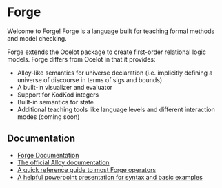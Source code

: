 # Forge

Welcome to Forge! Forge is a language built for teaching formal methods and model checking.

Forge extends the Ocelot package to create first-order relational logic models. Forge differs from Ocelot in that it provides:
- Alloy-like semantics for universe declaration (i.e. implicitly defining a universe of discourse in terms of sigs and bounds)
- A built-in visualizer and evaluator
- Support for KodKod integers
- Built-in semantics for state
- Additional teaching tools like language levels and different interaction modes (coming soon)

## Documentation

- [Forge Documentation](/forge/docs)
- [The official Alloy documentation
](http://alloytools.org/documentation.html)
- [A quick reference guide to most Forge operators](http://www.ics.uci.edu/~alspaugh/cls/shr/alloy.html)
- [A helpful powerpoint presentation for syntax and basic examples](http://alloytools.org/tutorials/day-course/)

<!-- ## Installation

```
$ cd [Path-To-Repo]/forge
$ raco pkg install
```

## Contributing
To contribute, fork the repository (or open a new branch if a core contributor) and make your changes. When making a pull request back into master, please prepend the pull request title with one of `[patch]`, `[minor]`, or `[major]` so that the corresponding version number is updated. If no version update is specified, the minor version will be updated automatically.

## Backwards Compatibility

- You can wrap the entirety of a forge file with the old syntax in `/*$ ...decls... */` to get the exact same behavior. I call this escaping to s-expressions.
- This can be used to wrap:
    - A sequence of Decls like `/*$ (declare-sig ...) (run ...) */`
    - A single expr like `pred blah { /*$(some foo)*/ }`
- Can also use `//$ ...` or `--$ ...` to escape a single line.

## Language Goals (PLEASE EDIT+REORDER)

Forge aims to make formal methods more teachable by meeting the following design goals:
- From discussions w/ Tim
  - Built-in state/transition syntax+semantics
  - Help avoid the unbounded universal quantifier problem
  - Maintain compositionality
  - Allow for separation of concerns between objects (ex: States) and the relations/structure between then (ex: Transitions)
  - Avoidance of "global" values like facts
- From "The Human in Formal Methods"
  - Encourage exploration
  - Provide reasonable error/type/lint messages
  - Familiar syntax/semantics
  - Enable testing specifications by running them against first-class models (which may be hidden from the student)
  - Enable controlled exposure to concepts via language levels
- Other ideas
  - Hide underlying concepts like relational representation from the user?
  - In general, separate semantic/ontological concerns from bound-related concerns -->
